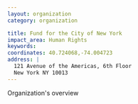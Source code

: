 ```yaml
---
layout: organization
category: organization

title: Fund for the City of New York
impact_area: Human Rights
keywords: 
coordinates: 40.724068,-74.004723
address: |
  121 Avenue of the Americas, 6th Floor
  New York NY 10013
---
```

Organization's overview

